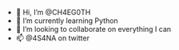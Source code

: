 - 👋 Hi, I’m @CH4EG0TH
- 🌱 I’m currently learning Python
- 💞️ I’m looking to collaborate on everything I can
- 📫 @4S4NA on twitter

<!---
CH4EG0TH/CH4EG0TH is a ✨ special ✨ repository because its `README.md` (this file) appears on your GitHub profile.
You can click the Preview link to take a look at your changes.
--->
